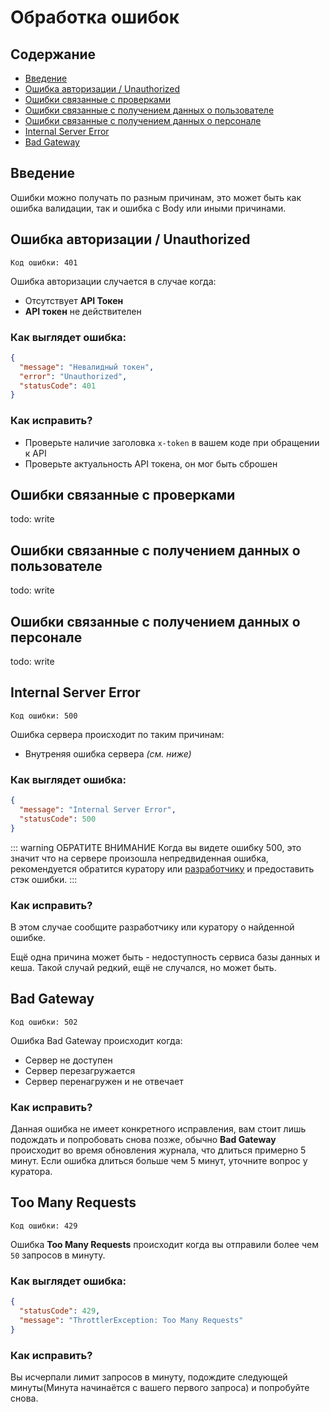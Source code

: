 # Обработка ошибок

## Содержание

- [Введение](#введение)
- [Ошибка авторизации / Unauthorized](#ошибка-авторизации-/-Unauthorized)
- [Ошибки связанные с проверками](#ошибки-связанные-с-проверками)
- [Ошибки связанные с получением данных о пользователе](#ошибки-связанные-с-получением-данных-о-пользователе)
- [Ошибки связанные с получением данных о персонале](#ошибки-связанные-с-получением-данных-о-персонале)
- [Internal Server Error](#internal-server-error)
- [Bad Gateway](#bad-gateway)

## Введение

Ошибки можно получать по разным причинам, это может быть как ошибка валидации, так и ошибка с Body или иными причинами.

## Ошибка авторизации / Unauthorized

```
Код ошибки: 401
```

Ошибка авторизации случается в случае когда:

- Отсутствует **API Токен**
- **API токен** не действителен

### **Как выглядет ошибка:**

```json
{
  "message": "Невалидный токен",
  "error": "Unauthorized",
  "statusCode": 401
}
```

### Как исправить?

- Проверьте наличие заголовка `x-token` в вашем коде при обращении к API
- Проверьте актуальность API токена, он мог быть сброшен

## Ошибки связанные с проверками

todo: write

## Ошибки связанные с получением данных о пользователе

todo: write

## Ошибки связанные с получением данных о персонале

todo: write

## Internal Server Error

```
Код ошибки: 500
```

Ошибка сервера происходит по таким причинам:

- Внутреняя ошибка сервера _(см. ниже)_

### **Как выглядет ошибка:**

```json
{
  "message": "Internal Server Error",
  "statusCode": 500
}
```

::: warning ОБРАТИТЕ ВНИМАНИЕ
Когда вы видете ошибку 500, это значит что на сервере произошла непредвиденная ошибка, рекомендуется обратится куратору или [разработчику](https://vk.com/ninetydegreess) и предоставить стэк ошибки.
:::

### Как исправить?

В этом случае сообщите разработчику или куратору о найденной ошибке.

Ещё одна причина может быть - недоступность сервиса базы данных и кеша. Такой случай редкий, ещё не случался, но может быть.

## Bad Gateway

```
Код ошибки: 502
```

Ошибка Bad Gateway происходит когда:

- Сервер не доступен
- Сервер перезагружается
- Сервер перенагружен и не отвечает

### Как исправить?

Данная ошибка не имеет конкретного исправления, вам стоит лишь подождать и попробовать снова позже, обычно **Bad Gateway** происходит во время обновления журнала, что длиться примерно 5 минут. Если ошибка длиться больше чем 5 минут, уточните вопрос у куратора.

## Too Many Requests

```
Код ошибки: 429
```

Ошибка **Too Many Requests** происходит когда вы отправили более чем `50` запросов в минуту.

### **Как выглядет ошибка:**

```json
{
  "statusCode": 429,
  "message": "ThrottlerException: Too Many Requests"
}
```

### Как исправить?

Вы исчерпали лимит запросов в минуту, подождите следующей минуты(Минута начинаётся с вашего первого запроса) и попробуйте снова.
